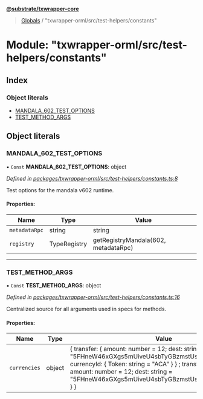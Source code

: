 **[@substrate/txwrapper-core](../README.md)**

> [Globals](../globals.md) / "txwrapper-orml/src/test-helpers/constants"

# Module: "txwrapper-orml/src/test-helpers/constants"

## Index

### Object literals

* [MANDALA\_602\_TEST\_OPTIONS](_txwrapper_orml_src_test_helpers_constants_.md#mandala_602_test_options)
* [TEST\_METHOD\_ARGS](_txwrapper_orml_src_test_helpers_constants_.md#test_method_args)

## Object literals

### MANDALA\_602\_TEST\_OPTIONS

▪ `Const` **MANDALA\_602\_TEST\_OPTIONS**: object

*Defined in [packages/txwrapper-orml/src/test-helpers/constants.ts:8](https://github.com/paritytech/txwrapper-core/blob/15c9541/packages/txwrapper-orml/src/test-helpers/constants.ts#L8)*

Test options for the mandala v602 runtime.

#### Properties:

Name | Type | Value |
------ | ------ | ------ |
`metadataRpc` | string | string |
`registry` | TypeRegistry | getRegistryMandala(602, metadataRpc) |

___

### TEST\_METHOD\_ARGS

▪ `Const` **TEST\_METHOD\_ARGS**: object

*Defined in [packages/txwrapper-orml/src/test-helpers/constants.ts:16](https://github.com/paritytech/txwrapper-core/blob/15c9541/packages/txwrapper-orml/src/test-helpers/constants.ts#L16)*

Centralized source for all arguments used in specs for methods.

#### Properties:

Name | Type | Value |
------ | ------ | ------ |
`currencies` | object | { transfer: { amount: number = 12; dest: string = "5FHneW46xGXgs5mUiveU4sbTyGBzmstUspZC92UhjJM694ty"; currencyId: { Token: string = "ACA" }  } ; transferNativeCurrency: { amount: number = 12; dest: string = "5FHneW46xGXgs5mUiveU4sbTyGBzmstUspZC92UhjJM694ty" }  } |
